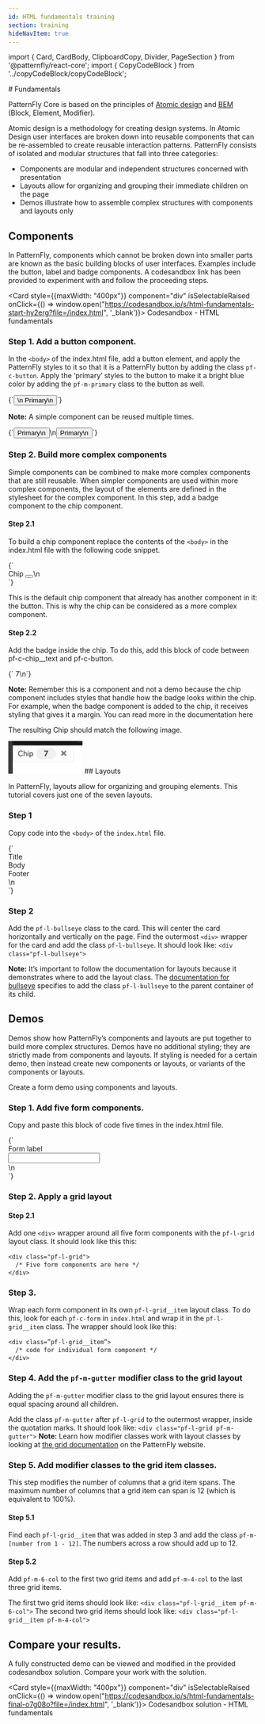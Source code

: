 ```yaml
---
id: HTML fundamentals training
section: training
hideNavItem: true
---
```

import { Card, CardBody, ClipboardCopy, Divider, PageSection } from '@patternfly/react-core';
import { CopyCodeBlock } from '../copyCodeBlock/copyCodeBlock';

<PageSection variant="light">
# Fundamentals

PatternFly Core is based on the principles of <a href="http://bradfrost.com/blog/post/atomic-web-design/" target="_blank">Atomic design</a> and <a href="http://getbem.com/introduction/" target="_blank">BEM</a> (Block, Element, Modifier).

Atomic design is a methodology for creating design systems. In Atomic Design user interfaces are broken down into reusable components that can be re-assembled to create reusable interaction patterns.
PatternFly consists of isolated and modular structures that fall into three categories:
- Components are modular and independent structures concerned with presentation
- Layouts allow for organizing and grouping their immediate children on the page
- Demos illustrate how to assemble complex structures with components and layouts only

## Components
In PatternFly, components which cannot be broken down into smaller parts are known as the basic building blocks of user interfaces. Examples include the button, label and badge components. A codesandbox link has been provided to experiment with and follow the proceeding steps.

<Card style={{maxWidth: "400px"}} component="div" isSelectableRaised onClick={() => window.open("https://codesandbox.io/s/html-fundamentals-start-hy2erg?file=/index.html", '_blank')}>
  <CardBody>Codesandbox - HTML fundamentals</CardBody>
</Card>
</PageSection>
<PageSection>
### Step 1. Add a button component.
In the `<body>` of the index.html file, add a button element, and apply the PatternFly styles to it so that it is a PatternFly button by adding the class `pf-c-button`. Apply the ‘primary’ styles to the button to make it a bright blue color by adding the `pf-m-primary` class to the button as well.

<CopyCodeBlock>
{`<button class="pf-c-button pf-m-primary" type="button">\n  Primary\n</button>`}
</CopyCodeBlock>

**Note:** A simple component can be reused multiple times.

<CopyCodeBlock>
{`<button class="pf-c-button pf-m-primary" type="button">
Primary\n</button>\n<button class="pf-c-button pf-m-primary" type="button">
Primary\n</button>`}
</CopyCodeBlock>

### Step 2. Build more complex components
Simple components can be combined to make more complex components that are still reusable.
When simpler components are used within more complex components, the layout of the elements are defined in the stylesheet for the complex component.
In this step, add a badge component to the chip component.

#### Step 2.1 
To build a chip component replace the contents of the `<body>` in the index.html file with the following code snippet.

<CopyCodeBlock>
{`<div class="pf-c-chip">
<span class="pf-c-chip__text">
  Chip
</span>
<button class="pf-c-button pf-m-plain">
  <i class="fas fa-times"></i>
</button>\n</div>`}
</CopyCodeBlock>

This is the default chip component that already has another component in it: the button. This is why the chip can be considered as a more complex component.

#### Step 2.2
Add the badge inside the chip. To do this, add this block of code between pf-c-chip__text and pf-c-button.

<CopyCodeBlock>
{`<span class="pf-c-badge pf-m-read">
7\n</span>`}
</CopyCodeBlock>

**Note:** Remember this is a component and not a demo because the chip component includes styles that handle how the badge looks within the chip. For example, when the badge component is added to the chip, it receives styling that gives it a margin. You can read more in the documentation here

The resulting Chip should match the following image.

<img src="../img/chip.png" alt="Example of a rendered and styled chip component" width="150" />
</PageSection>
<Divider />
<PageSection>
## Layouts

In PatternFly, layouts allow for organizing and grouping elements. This tutorial covers just one of the seven layouts.

### Step 1 
Copy code into the `<body>` of the `index.html` file.

<CopyCodeBlock>
{`<div>
<div class="pf-c-card">
  <div class="pf-c-card__title">
    Title
  </div>
  <div class="pf-c-card__body">
    Body
  </div>
  <div class="pf-c-card__footer">
    Footer
  </div>
</div>\n</div>`}
</CopyCodeBlock>

### Step 2 
Add the `pf-l-bullseye` class to the card. This will center the card horizontally and vertically on the page.
Find the outermost `<div>` wrapper for the card and add the class `pf-l-bullseye`.
It should look like: `<div class="pf-l-bullseye">`

**Note:** It’s important to follow the documentation for layouts because it demonstrates where to add the layout class. The <a href="/layouts/bullseye/html" target="_blank">documentation for bullseye</a> specifies to add the class `pf-l-bullseye` to the parent container of its child.
</PageSection>
<Divider />
<PageSection>
## Demos
Demos show how PatternFly’s components and layouts are put together to build more complex structures. Demos have no additional styling; they are strictly made from components and layouts. If styling is needed for a certain demo, then instead create new components or layouts, or variants of the components or layouts.

Create a form demo using components and layouts.

### Step 1. Add five form components.
Copy and paste this block of code five times in the index.html file.

<CopyCodeBlock>
{`<form class="pf-c-form">
<div class="pf-c-form__group">
  <div class="pf-c-form__group-label">
    <label class="pf-c-form__label">
      <span class="pf-c-form__label-text">
        Form label
      </span>
    </label>
  </div>
  <div class="pf-c-form__group-control">
    <input class="pf-c-form-control"/>
  </div>
</div>\n</form>`}
</CopyCodeBlock>

### Step 2. Apply a grid layout

#### Step 2.1 
Add one `<div>` wrapper around all five form components with the `pf-l-grid` layout class. It should look like this this:

```noLive
<div class="pf-l-grid">
  /* Five form components are here */
</div>
```

### Step 3. 
Wrap each form component in its own `pf-l-grid__item` layout class. To do this, look for each `pf-c-form` in `index.html` and wrap it in the `pf-l-grid__item` class.
The wrapper should look like this:

```noLive
<div class=”pf-l-grid__item”>
  /* code for individual form component */
</div>
```

### Step 4. Add the `pf-m-gutter` modifier class to the grid layout 
Adding the `pf-m-gutter` modifier class to the grid layout ensures there is equal spacing around all children.

Add the class `pf-m-gutter` after `pf-l-grid` to the outermost wrapper, inside the quotation marks.
It should look like: `<div class="pf-l-grid pf-m-gutter">`
**Note:** Learn how modifier classes work with layout classes by looking at <a href="/layouts/grid/html#usage" target="_blank">the grid documentation</a> on the PatternFly website.

### Step 5. Add modifier classes to the grid item classes.
This step modifies the number of columns that a grid item spans. The maximum number of columns that a grid item can span is 12 (which is equivalent to 100%).
#### Step 5.1 
Find each `pf-l-grid__item` that was added in step 3 and add the class `pf-m-[number from 1 - 12]`. The numbers across a row should add up to 12.

#### Step 5.2 
Add `pf-m-6-col` to the first two grid items and add `pf-m-4-col` to the last three grid items.

The first two grid items should look like: `<div class="pf-l-grid__item pf-m-6-col">`
The second two grid items should look like: `<div class="pf-l-grid__item pf-m-4-col">`
</PageSection>
<Divider />
<PageSection>
## Compare your results.

A fully constructed demo can be viewed and modified in the provided codesandbox solution. Compare your work with the solution.

<Card style={{maxWidth: "400px"}} component="div" isSelectableRaised onClick={() => window.open("https://codesandbox.io/s/html-fundamentals-final-o7g08o?file=/index.html", '_blank')}>
  <CardBody>Codesandbox solution - HTML fundamentals</CardBody>
</Card>
</PageSection>
